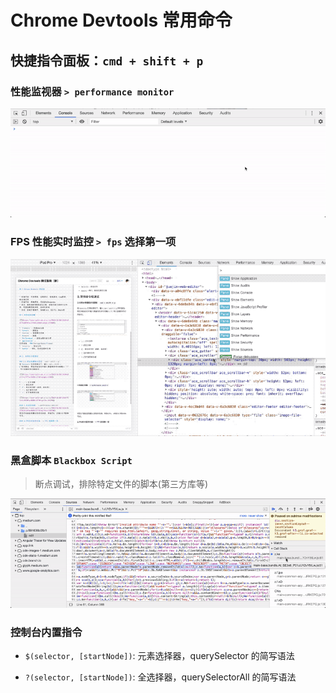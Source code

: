 # Chrome Devtools 常用命令

## 快捷指令面板：`cmd + shift + p`

### 性能监视器 `> performance monitor`

![示例图](./assets/performance-monitor.webp)

### FPS 性能实时监控 `> fps` 选择第一项

![示例图](./assets/fps.webp)

### 黑盒脚本 `Blackbox Script`

> 断点调试，排除特定文件的脚本(第三方库等)

![示例图](./assets/black-script.webp)

### 控制台内置指令

+ `$(selector, [startNode])`: 元素选择器，querySelector 的简写语法

+ `?(selector, [startNode])`: 全选择器，querySelectorAll 的简写语法
